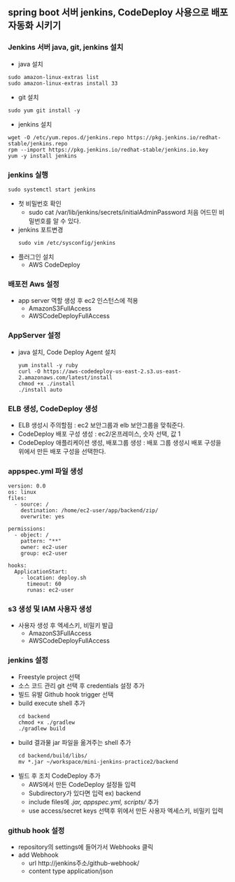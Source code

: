 ## spring boot 서버 jenkins, CodeDeploy 사용으로 배포 자동화 시키기

### Jenkins 서버 java, git, jenkins 설치
- java 설치
```
sudo amazon-linux-extras list
sudo amazon-linux-extras install 33
```
- git 설치
```
sudo yum git install -y
```
- jenkins 설치
```
wget -O /etc/yum.repos.d/jenkins.repo https://pkg.jenkins.io/redhat-stable/jenkins.repo
rpm --import https://pkg.jenkins.io/redhat-stable/jenkins.io.key
yum -y install jenkins
```

### jenkins 실행
```
sudo systemctl start jenkins
```
- 첫 비밀번호 확인
    - sudo cat /var/lib/jenkins/secrets/initialAdminPassword 처음 어드민 비밀번호를 알 수 있다.
- jenkins 포트변경
    ```
    sudo vim /etc/sysconfig/jenkins 
    ```
- 플러그인 설치
    - AWS CodeDeploy

### 배포전 Aws 설정
- app server 역할 생성 후 ec2 인스턴스에 적용
    - AmazonS3FullAccess
    - AWSCodeDeployFullAccess

### AppServer 설정
- java 설치, Code Deploy Agent 설치
    ```
    yum install -y ruby
    curl -O https://aws-codedeploy-us-east-2.s3.us-east-2.amazonaws.com/latest/install
    chmod +x ./install
    ./install auto
    ```

### ELB 생성, CodeDeploy 생성
- ELB 생성시 주의할점 : ec2 보안그룹과 elb 보안그룹을 맞춰준다.
- CodeDeploy 배포 구성 생성 : ec2/온프레미스, 숫자 선택, 값 1
- CodeDeploy 애플리케이션 생성, 배포그룹 생성 : 배포 그룹 생성시 배포 구성을 위에서 만든 배포 구성을 선택한다.

### appspec.yml 파일 생성
```
version: 0.0
os: linux
files:
  - source: /
    destination: /home/ec2-user/app/backend/zip/
    overwrite: yes

permissions:
  - object: /
    pattern: "**"
    owner: ec2-user
    group: ec2-user

hooks:
  ApplicationStart:
    - location: deploy.sh 
      timeout: 60
      runas: ec2-user
```

### s3 생성 및 IAM 사용자 생성
- 사용자 생성 후 엑세스키, 비밀키 발급
    - AmazonS3FullAccess
    - AWSCodeDeployFullAccess

### jenkins 설정
- Freestyle project 선택
- 소스 코드 관리 git 선택 후 credentials 설정 추가
- 빌드 유발 Github hook trigger 선택
- build execute shell 추가
    ```
    cd backend
    chmod +x ./gradlew
    ./gradlew build
    ```
- build 결과물 jar 파일을 옮겨주는 shell 추가
    ```
    cd backend/build/libs/
    mv *.jar ~/workspace/mini-jenkins-practice2/backend
    ```
- 빌드 후 조치 CodeDeploy 추가
    - AWS에서 만든 CodeDeploy 설정들 입력
    - Subdirectory가 있다면 입력 ex) backend
    - include files에 *.jar, appspec.yml, scripts/* 추가
    - use access/secret keys 선택후 위에서 만든 사용자 엑세스키, 비밀키 입력

### github hook 설정
- repository의 settings에 들어가서 Webhooks 클릭
- add Webhook
    - url http://jenkins주소/github-webhook/
    - content type application/json